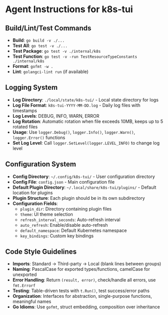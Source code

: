 # Agent Instructions for k8s-tui

## Build/Lint/Test Commands
- **Build**: `go build -v ./...`
- **Test All**: `go test -v ./...`
- **Test Package**: `go test -v ./internal/k8s`
- **Test Function**: `go test -v -run TestResourceTypeConstants ./internal/k8s`
- **Format**: `gofmt -w .`
- **Lint**: `golangci-lint run` (if available)

## Logging System
- **Log Directory**: `./local/state/k8s-tui/` - Local state directory for logs
- **Log File Format**: `k8s-tui-YYYY-MM-DD.log` - Daily log files with timestamps
- **Log Levels**: DEBUG, INFO, WARN, ERROR
- **Log Rotation**: Automatic rotation when file exceeds 10MB, keeps up to 5 rotated files
- **Usage**: Use `logger.Debug()`, `logger.Info()`, `logger.Warn()`, `logger.Error()` functions
- **Set Log Level**: Call `logger.SetLevel(logger.LEVEL_INFO)` to change log level

## Configuration System
- **Config Directory**: `~/.config/k8s-tui/` - User configuration directory
- **Config File**: `config.json` - Main configuration file
- **Default Plugin Directory**: `~/.local/share/k8s-tui/plugins/` - Default location for plugins
- **Plugin Structure**: Each plugin should be in its own subdirectory
- **Configuration Fields**:
  - `plugin_dir`: Directory containing plugin files
  - `theme`: UI theme selection
  - `refresh_interval_seconds`: Auto-refresh interval
  - `auto_refresh`: Enable/disable auto-refresh
  - `default_namespace`: Default Kubernetes namespace
  - `key_bindings`: Custom key bindings

## Code Style Guidelines
- **Imports**: Standard → Third-party → Local (blank lines between groups)
- **Naming**: PascalCase for exported types/functions, camelCase for unexported
- **Error Handling**: Return `(result, error)`, check/handle all errors, use `fmt.Errorf`
- **Testing**: Table-driven tests with `t.Run()`, test success/error paths
- **Organization**: Interfaces for abstraction, single-purpose functions, meaningful names
- **Go Idioms**: Use `gofmt`, struct embedding, composition over inheritance